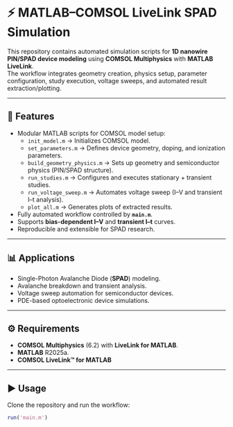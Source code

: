 # ⚡ MATLAB–COMSOL LiveLink SPAD Simulation

This repository contains automated simulation scripts for **1D nanowire PIN/SPAD device modeling** using **COMSOL Multiphysics** with **MATLAB LiveLink**.  
The workflow integrates geometry creation, physics setup, parameter configuration, study execution, voltage sweeps, and automated result extraction/plotting.

---

## 🔑 Features
- Modular MATLAB scripts for COMSOL model setup:
  - `init_model.m` → Initializes COMSOL model.  
  - `set_parameters.m` → Defines device geometry, doping, and ionization parameters.  
  - `build_geometry_physics.m` → Sets up geometry and semiconductor physics (PIN/SPAD structure).  
  - `run_studies.m` → Configures and executes stationary + transient studies.  
  - `run_voltage_sweep.m` → Automates voltage sweep (I–V and transient I–t analysis).  
  - `plot_all.m` → Generates plots of extracted results.  
- Fully automated workflow controlled by **`main.m`**.  
- Supports **bias-dependent I–V** and **transient I–t** curves.  
- Reproducible and extensible for SPAD research.

---

## 📊 Applications
- Single-Photon Avalanche Diode (**SPAD**) modeling.  
- Avalanche breakdown and transient analysis.  
- Voltage sweep automation for semiconductor devices.  
- PDE-based optoelectronic device simulations.  

---

## ⚙️ Requirements
- **COMSOL Multiphysics** (6.2) with **LiveLink for MATLAB**.  
- **MATLAB** R2025a.
- **COMSOL LiveLink™ for MATLAB**  

---

## ▶️ Usage
Clone the repository and run the workflow:  

```matlab
run('main.m')
